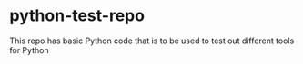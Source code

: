 # python-test-repo
This repo has basic Python code that is to be used to test out different tools for Python
